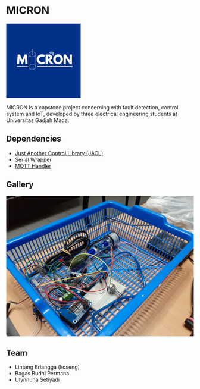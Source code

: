 # MICRON
<img src="https://github.com/Micron-Capstone-Project/micron_ws/raw/master/MICRON_Logo.png" width="200">

MICRON is a capstone project concerning with fault detection, control system and IoT, developed by three electrical engineering students at Universitas Gadjah Mada.

## Dependencies
* [Just Another Control Library (JACL)](https://github.com/koseng-lc/jacl)
* [Serial Wrapper](https://github.com/koseng-lc/serial-wrapper)
* [MQTT Handler](https://github.com/koseng-lc/mqtt-handler)

## Gallery
[![Hardware Setup](micron_hardware_setup.jpg)]()

## Team
* Lintang Erlangga (koseng)
* Bagas Budhi Permana
* Ulynnuha Setiyadi
